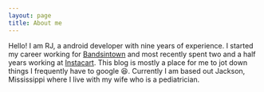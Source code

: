 ```yaml
---
layout: page
title: About me
---
```


Hello! I am RJ, a android developer with nine years of experience. I started my career working for [Bandsintown](www.bandsintown.com) and 
most recently spent two and a half years working at [Instacart](www.instacart.com). This blog is mostly a place for me to jot down things
I frequently have to google :laughing:. Currently I am based out Jackson, Mississippi where I live with my wife who is a pediatrician.
